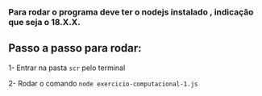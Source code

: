 ### Para rodar o programa deve ter o nodejs instalado , indicação que seja o 18.X.X.

## Passo a passo para rodar:

1- Entrar na pasta `scr` pelo terminal

2- Rodar o comando `node exercicio-computacional-1.js`
